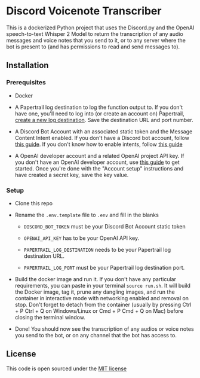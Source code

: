 # Discord Voicenote Transcriber

This is a dockerized Python project that uses the Discord.py and the OpenAI speech-to-text Whisper 2 Model to return the transcription of any audio messages and voice notes that you send to it, or to any server where the bot is present to (and has permissions to read and send messages to).

## Installation

### Prerequisites

- Docker

- A Papertrail log destination to log the function output to. If you don't have one, you'll need to log into (or create an account on) Papertrail, [create a new log destination](https://papertrailapp.com/destinations/new). Save the destination URL and port number.

- A Discord Bot Account with an associated static token and the Message Content Intent enabled. If you don't have a Discord bot account, follow [this guide](https://discordpy.readthedocs.io/en/latest/discord.html). If you don't know how to enable intents, follow [this guide](https://discordpy.readthedocs.io/en/latest/intents.html)

- A OpenAI developer account and a related OpenAI project API key. If you don't have an OpenAI developer account, use [this guide](https://platform.openai.com/docs/quickstart?context=python) to get started. Once you're done with the "Account setup" instructions and have created a secret key, save the key value.

### Setup

- Clone this repo

- Rename the `.env.template` file to `.env` and fill in the blanks

  - `DISCORD_BOT_TOKEN` must be your Discord Bot Account static token

  - `OPENAI_API_KEY` has to be your OpenAI API key.

  - `PAPERTRAIL_LOG_DESTINATION` needs to be your Papertrail log destination URL.

  - `PAPERTRAIL_LOG_PORT` must be your Papertrail log destination port.

- Build the docker image and run it. If you don't have any particular requirements, you can paste in your terminal `source run.sh`. It will build the Docker image, tag it, prune any dangling images, and run the container in interactive mode with networking enabled and removal on stop. Don't forget to detach from the container (usually by pressing Ctrl + P Ctrl + Q on Windows/Linux or Cmd + P Cmd + Q on Mac) before closing the terminal window.

- Done! You should now see the transcription of any audios or voice notes you send to the bot, or on any channel that the bot has access to.

## License

This code is open sourced under the [MIT license](https://github.com/isthistechsupport/discord-vn-transcriber/blob/main/README.md)
